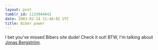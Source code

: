 ```yaml
---
layout: post
tumblr_id: 1133044642
date: 2003-02-14 11:48:02 UTC
title: Biber power
---
```


I bet you've missed Bibers site dude! Check it out! BTW, I'm talking about <a href="http://biber.ath.cx/biber/" target="_blank">Jonas Bergström</a>.
